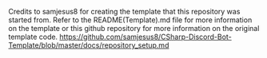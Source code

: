 Credits to samjesus8 for creating the template that this repository was started from. Refer to the README(Template).md file for more information on the template or this github repository for more information on the original template code. https://github.com/samjesus8/CSharp-Discord-Bot-Template/blob/master/docs/repository_setup.md
